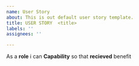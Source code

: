 ```yaml
---
name: User Story
about: This is out default user story template.
title: USER STORY  <title>
labels: ''
assignees: ''

---
```


As a **role** i can **Capability** so that **recieved** benefit
